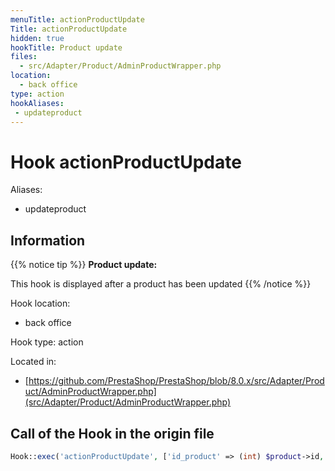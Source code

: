 ```yaml
---
menuTitle: actionProductUpdate
Title: actionProductUpdate
hidden: true
hookTitle: Product update
files:
  - src/Adapter/Product/AdminProductWrapper.php
location:
  - back office
type: action
hookAliases:
 - updateproduct
---
```


# Hook actionProductUpdate

Aliases: 
 - updateproduct



## Information

{{% notice tip %}}
**Product update:** 

This hook is displayed after a product has been updated
{{% /notice %}}

Hook location:
  - back office

Hook type: action

Located in: 
  - [https://github.com/PrestaShop/PrestaShop/blob/8.0.x/src/Adapter/Product/AdminProductWrapper.php](src/Adapter/Product/AdminProductWrapper.php)

## Call of the Hook in the origin file

```php
Hook::exec('actionProductUpdate', ['id_product' => (int) $product->id, 'product' => $product])
```
